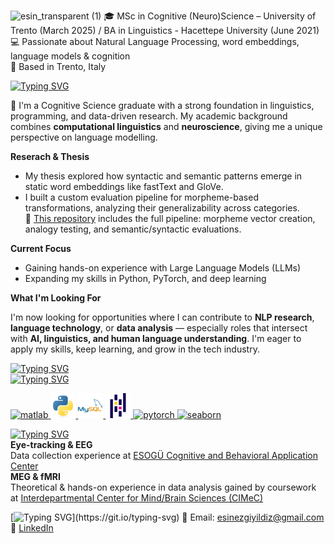 ![esin_transparent (1)](https://github.com/user-attachments/assets/fe008023-72eb-490c-8ad8-f1cd81480ee4)
🎓 MSc in Cognitive (Neuro)Science – University of Trento (March 2025) / BA in Linguistics - Hacettepe University (June 2021)  
💻 Passionate about Natural Language Processing, word embeddings, language models & cognition  
📍 Based in Trento, Italy  

[![Typing SVG](https://readme-typing-svg.demolab.com?font=Fira+Code&size=25&pause=1000&color=C36DE6&width=435&lines=About+me)](https://git.io/typing-svg)  

👋 I'm a Cognitive Science graduate with a strong foundation in linguistics, programming, and data-driven research. My academic background combines **computational linguistics** and **neuroscience**, giving me a unique perspective on language modelling.

**Reserach & Thesis**  
- My thesis explored how syntactic and semantic patterns emerge in static word embeddings like fastText and GloVe.  
- I built a custom evaluation pipeline for morpheme-based transformations, analyzing their generalizability across categories.  
📂 [This repository](https://github.com/esineyildiz/morphology-word-embeddings) includes the full pipeline: morpheme vector creation, analogy testing, and semantic/syntactic evaluations.    

**Current Focus**  
- Gaining hands-on experience with Large Language Models (LLMs)  
- Expanding my skills in Python, PyTorch, and deep learning

**What I'm Looking For** 

I'm now looking for opportunities where I can contribute to **NLP research**, **language technology**, or **data analysis** — especially roles that intersect with **AI, linguistics, and human language understanding**. I'm eager to apply my skills, keep learning, and grow in the tech industry.  

[![Typing SVG](https://readme-typing-svg.demolab.com?font=Fira+Code&size=25&pause=1000&color=C36DE6&width=435&lines=My+Skills)](https://git.io/typing-svg)  
[![Typing SVG](https://readme-typing-svg.demolab.com?font=Fira+Code&size=19&pause=1000&color=D3B5EE&width=435&lines=Languages+and+Tools)](https://git.io/typing-svg)  

<p align="left"> <a href="https://www.mathworks.com/" target="_blank" rel="noreferrer"> <img src="https://upload.wikimedia.org/wikipedia/commons/2/21/Matlab_Logo.png" alt="matlab" width="40" height="40"/> </a> <a href="https://www.python.org" target="_blank" rel="noreferrer"> <img src="https://raw.githubusercontent.com/devicons/devicon/master/icons/python/python-original.svg" alt="python" width="40" height="40"/> </a> <a 
  href="https://www.mysql.com/" target="_blank" rel="noreferrer"> <img src="https://raw.githubusercontent.com/devicons/devicon/master/icons/mysql/mysql-original-wordmark.svg" alt="mysql" width="40"
                                                                                                                                                href="https://pandas.pydata.org/" target="_blank" rel="noreferrer"> <img src="https://raw.githubusercontent.com/devicons/devicon/2ae2a900d2f041da66e950e4d48052658d850630/icons/pandas/pandas-original.svg" alt="pandas" width="40" height="40"/> </a> <a href="https://pytorch.org/" target="_blank" rel="noreferrer"> <img src="https://www.vectorlogo.zone/logos/pytorch/pytorch-icon.svg" alt="pytorch" width="40" height="40"/>  </a> <a href="https://seaborn.pydata.org/" target="_blank" rel="noreferrer"> <img src="https://seaborn.pydata.org/_images/logo-mark-lightbg.svg" alt="seaborn" width="40" height="40"/> </a> </p>  

[![Typing SVG](https://readme-typing-svg.demolab.com?font=Fira+Code&size=19&pause=1000&color=D3B5EE&width=435&lines=Neuroimaging)](https://git.io/typing-svg)  
**Eye-tracking & EEG**  
Data collection experience at [ESOGÜ Cognitive and Behavioral Application Center](https://bildam.esogu.edu.tr/en)  
**MEG & fMRI**  
Theoretical & hands-on experience in data analysis gained by coursework at [Interdepartmental Center for Mind/Brain Sciences (CIMeC)](https://www.cimec.unitn.it/en/14/the-center)  


[![Typing SVG](https://readme-typing-svg.demolab.com?font=Fira+Code&size=25&pause=1000&color=C36DE6&width=435&lines=Let's+Connect!)](https://git.io/typing-svg)  
📧 Email: esinezgiyildiz@gmail.com  
🔗 [LinkedIn](https://www.linkedin.com/in/esinezgiyildiz/) 









